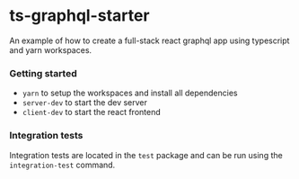 # ts-graphql-starter

An example of how to create a full-stack react graphql app using typescript and yarn workspaces.

### Getting started

- `yarn` to setup the workspaces and install all dependencies
- `server-dev` to start the dev server
- `client-dev` to start the react frontend

### Integration tests

Integration tests are located in the `test` package and can be run using the `integration-test` command.
